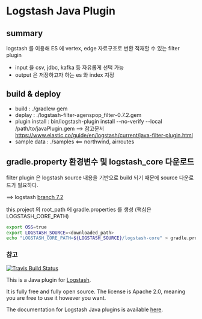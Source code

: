 # Logstash Java Plugin

## summary

logstash 를 이용해 ES 에 vertex, edge 자료구조로 변환 적재할 수 있는 filter plugin

- input 을 csv, jdbc, kafka 등 자유롭게 선택 가능
- output 은 저장하고자 하는 es 와 index 지정

## build & deploy

- build : ./gradlew gem 
- deplay : ./logstash-filter-agenspop_filter-0.7.2.gem
- plugin install : bin/logstash-plugin install --no-verify --local /path/to/javaPlugin.gem
    --> 참고문서 https://www.elastic.co/guide/en/logstash/current/java-filter-plugin.html
- sample data : ./samples <== northwind, airroutes

## gradle.property 환경변수 및 logstash_core 다운로드 

filter plugin 은 logstash source 내용을 기반으로 build 되기 때문에 source 다운로드가 필요하다.

==> logstash [branch 7.2](https://github.com/elastic/logstash/tree/7.2)

this.project 의 root_path 에 gradle.properties 를 생성 (핵심은 LOGSTASH_CORE_PATH)

```bash
export OSS=true
export LOGSTASH_SOURCE=<downloaded_path>
echo "LOGSTASH_CORE_PATH=${LOGSTASH_SOURCE}/logstash-core" > gradle.properties
```

### 참고

[![Travis Build Status](https://travis-ci.org/logstash-plugins/logstash-filter-java_filter_example.svg)](https://travis-ci.org/logstash-plugins/logstash-filter-java_filter_example)

This is a Java plugin for [Logstash](https://github.com/elastic/logstash).

It is fully free and fully open source. The license is Apache 2.0, meaning you are free to use it however you want.

The documentation for Logstash Java plugins is available [here](https://www.elastic.co/guide/en/logstash/current/contributing-java-plugin.html).

